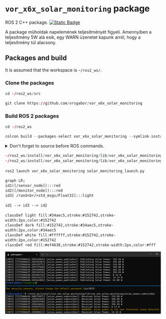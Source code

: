 # `vor_x6x_solar_monitoring` package
ROS 2 C++ package.  [![Static Badge](https://img.shields.io/badge/ROS_2-Humble-34aec5)](https://docs.ros.org/en/humble/)

A package műholdak napelemének teljesítményét figyeli. Amennyiben a teljesítmény 5W alá esik, egy WARN üzenetet kapunk arról,
hogy a teljesítmény túl alacsony.
## Packages and build

It is assumed that the workspace is `~/ros2_ws/`.

### Clone the packages
``` r
cd ~/ros2_ws/src
```
``` r
git clone https://github.com/vrsgabor/vor_x6x_solar_monitoring
```

### Build ROS 2 packages
``` r
cd ~/ros2_ws
```
``` r
colcon build --packages-select vor_x6x_solar_monitoring --symlink-install
```

<details>
<summary> Don't forget to source before ROS commands.</summary>

``` bash
source ~/ros2_ws/install/setup.bash
```
</details>

``` r
~/ros2_ws/install/vor_x6x_solar_monitoring/lib/vor_x6x_solar_monitoring/solar_power_publisher
~/ros2_ws/install/vor_x6x_solar_monitoring/lib/vor_x6x_solar_monitoring/solar_power_subscriber

ros2 launch vor_x6x_solar_monitoring solar_monitoring_launch.py

```
```mermaid
graph LR;
id1([/sensor_node]):::red
id2([/monitor_node]):::red
id3[ /rand<br/>std_msgs/Float32]:::light

id1 --> id3 --> id2

classDef light fill:#34aec5,stroke:#152742,stroke-width:2px,color:#152742  
classDef dark fill:#152742,stroke:#34aec5,stroke-width:2px,color:#34aec5
classDef white fill:#ffffff,stroke:#152742,stroke-width:2px,color:#152742
classDef red fill:#ef4638,stroke:#152742,stroke-width:2px,color:#fff

```
![](img/solar_power_monitoring.png)

